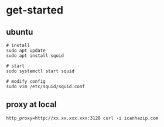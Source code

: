 # get-started


## ubuntu
```shell
# install
sudo apt update
sudo apt install squid

# start
sudo systemctl start squid

# modify config
sudo vim /etc/squid/squid.conf
```


## proxy at local
```shell
http_proxy=http://xx.xx.xxx.xxx:3128 curl -i icanhazip.com
```
